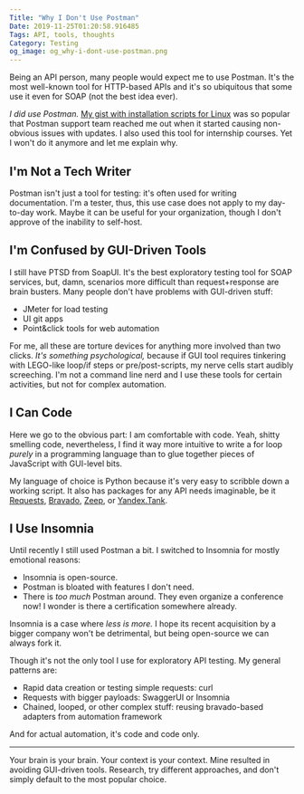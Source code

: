 ```yaml
---
Title: "Why I Don't Use Postman"
Date: 2019-11-25T01:20:58.916485
Tags: API, tools, thoughts
Category: Testing
og_image: og_why-i-dont-use-postman.png
---
```


Being an API person, many people would expect me to use Postman. It's the most well-known tool for HTTP-based APIs and it's so ubiquitous that some use it even for SOAP (not the best idea ever).

_I did use Postman._ [My gist with installation scripts for Linux](https://gist.github.com/aviskase/e642248c35e400b56e2489430952369f) was so popular that Postman support team reached me out when it started causing non-obvious issues with updates. I also used this tool for internship courses. Yet I won't do it anymore and let me explain why.

## I'm Not a Tech Writer

Postman isn't just a tool for testing: it's often used for writing documentation. I'm a tester, thus, this use case does not apply to my day-to-day work. Maybe it can be useful for your organization, though I don't approve of the inability to self-host.

## I'm Confused by GUI-Driven Tools

I still have PTSD from SoapUI. It's the best exploratory testing tool for SOAP services, but, damn, scenarios more difficult than request+response are brain busters. Many people don't have problems with GUI-driven stuff:

* JMeter for load testing
* UI git apps
* Point&click tools for web automation

For me, all these are torture devices for anything more involved than two clicks. _It's something psychological,_ because if GUI tool requires tinkering with LEGO-like loop/if steps or  pre/post-scripts, my nerve cells start audibly screeching. I'm not a command line nerd and I use these tools for certain activities, but not for complex automation.

## I Can Code

Here we go to the obvious part: I am comfortable with code. Yeah, shitty smelling code, nevertheless, I find it way more intuitive to write a for loop _purely_ in a programming language than to glue together pieces of JavaScript with GUI-level bits.

My language of choice is Python because it's very easy to scribble down a working script. It also has packages for any API needs imaginable, be it [Requests](https://requests.kennethreitz.org/en/master/), [Bravado](https://github.com/Yelp/bravado), [Zeep](https://python-zeep.readthedocs.io/en/master/), or [Yandex.Tank](https://github.com/yandex/yandex-tank).

## I Use Insomnia

Until recently I still used Postman a bit. I switched to Insomnia for mostly emotional reasons:

* Insomnia is open-source.
* Postman is bloated with features I don't need. 
* There is _too much_ Postman around. They even organize a conference now! I wonder is there a certification somewhere already.

Insomnia is a case where _less is more._ I hope its recent acquisition by a bigger company won't be detrimental, but being open-source we can always fork it. 

Though it's not the only tool I use for exploratory API testing. My general patterns are:

* Rapid data creation or testing simple requests: curl
* Requests with bigger payloads: SwaggerUI or Insomnia
* Chained, looped, or other complex stuff: reusing bravado-based adapters from automation framework

And for actual automation, it's code and code only.

---

Your brain is your brain. Your context is your context. Mine resulted in avoiding GUI-driven tools. Research, try different approaches, and don't simply default to the most popular choice.
